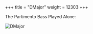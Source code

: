+++
title = "DMajor"
weight = 12303
+++

The Partimento Bass Played Alone:

![DMajor](/img/MatPicDmaj.jpg)
